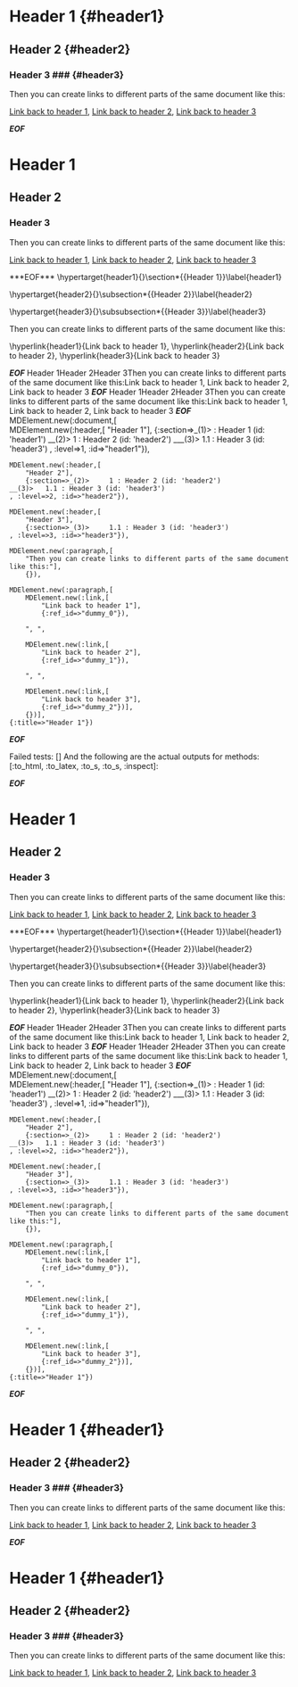 Header 1            {#header1}
========

Header 2            {#header2}
--------

### Header 3 ###      {#header3}

Then you can create links to different parts of the same document like this:

[Link back to header 1](#header1),
[Link back to header 2](#header2),
[Link back to header 3](#header3)

***EOF***
<h1 id='header1'>Header 1</h1
    ><h2 id='header2'>Header 2</h2
    ><h3 id='header3'>Header 3</h3
    ><p>Then you can create links to different parts of the same document like this:</p
    ><p
      ><a href='#header1'>Link back to header 1</a
      >, <a href='#header2'>Link back to header 2</a
      >, <a href='#header3'>Link back to header 3</a
    ></p
  >
***EOF***
\hypertarget{header1}{}\section*{{Header 1}}\label{header1}

\hypertarget{header2}{}\subsection*{{Header 2}}\label{header2}

\hypertarget{header3}{}\subsubsection*{{Header 3}}\label{header3}

Then you can create links to different parts of the same document like this:

\hyperlink{header1}{Link back to header 1}, \hyperlink{header2}{Link back to header 2}, \hyperlink{header3}{Link back to header 3}


***EOF***
Header 1Header 2Header 3Then you can create links to different parts of the same document like this:Link back to header 1, Link back to header 2, Link back to header 3
***EOF***
Header 1Header 2Header 3Then you can create links to different parts of the same document like this:Link back to header 1, Link back to header 2, Link back to header 3
***EOF***
MDElement.new(:document,[	
	MDElement.new(:header,[	
		"Header 1"],
		{:section=>_(1)>	  : Header 1 (id: 'header1')
	__(2)>	 1 : Header 2 (id: 'header2')
	___(3)>	 1.1 : Header 3 (id: 'header3')
	, :level=>1, :id=>"header1"}),
	
	MDElement.new(:header,[	
		"Header 2"],
		{:section=>_(2)>	 1 : Header 2 (id: 'header2')
	__(3)>	 1.1 : Header 3 (id: 'header3')
	, :level=>2, :id=>"header2"}),
	
	MDElement.new(:header,[	
		"Header 3"],
		{:section=>_(3)>	 1.1 : Header 3 (id: 'header3')
	, :level=>3, :id=>"header3"}),
	
	MDElement.new(:paragraph,[	
		"Then you can create links to different parts of the same document like this:"],
		{}),
	
	MDElement.new(:paragraph,[	
		MDElement.new(:link,[	
			"Link back to header 1"],
			{:ref_id=>"dummy_0"}),
		
		", ",
		
		MDElement.new(:link,[	
			"Link back to header 2"],
			{:ref_id=>"dummy_1"}),
		
		", ",
		
		MDElement.new(:link,[	
			"Link back to header 3"],
			{:ref_id=>"dummy_2"})],
		{})],
	{:title=>"Header 1"})
***EOF***

Failed tests:   [] 
And the following are the actual outputs for methods:
   [:to_html, :to_latex, :to_s, :to_s, :inspect]:


***EOF***
<h1 id='header1'>Header 1</h1
    ><h2 id='header2'>Header 2</h2
    ><h3 id='header3'>Header 3</h3
    ><p>Then you can create links to different parts of the same document like this:</p
    ><p
      ><a href='#header1'>Link back to header 1</a
      >, <a href='#header2'>Link back to header 2</a
      >, <a href='#header3'>Link back to header 3</a
    ></p
  >
***EOF***
\hypertarget{header1}{}\section*{{Header 1}}\label{header1}

\hypertarget{header2}{}\subsection*{{Header 2}}\label{header2}

\hypertarget{header3}{}\subsubsection*{{Header 3}}\label{header3}

Then you can create links to different parts of the same document like this:

\hyperlink{header1}{Link back to header 1}, \hyperlink{header2}{Link back to header 2}, \hyperlink{header3}{Link back to header 3}


***EOF***
Header 1Header 2Header 3Then you can create links to different parts of the same document like this:Link back to header 1, Link back to header 2, Link back to header 3
***EOF***
Header 1Header 2Header 3Then you can create links to different parts of the same document like this:Link back to header 1, Link back to header 2, Link back to header 3
***EOF***
MDElement.new(:document,[	
	MDElement.new(:header,[	
		"Header 1"],
		{:section=>_(1)>	  : Header 1 (id: 'header1')
	__(2)>	 1 : Header 2 (id: 'header2')
	___(3)>	 1.1 : Header 3 (id: 'header3')
	, :level=>1, :id=>"header1"}),
	
	MDElement.new(:header,[	
		"Header 2"],
		{:section=>_(2)>	 1 : Header 2 (id: 'header2')
	__(3)>	 1.1 : Header 3 (id: 'header3')
	, :level=>2, :id=>"header2"}),
	
	MDElement.new(:header,[	
		"Header 3"],
		{:section=>_(3)>	 1.1 : Header 3 (id: 'header3')
	, :level=>3, :id=>"header3"}),
	
	MDElement.new(:paragraph,[	
		"Then you can create links to different parts of the same document like this:"],
		{}),
	
	MDElement.new(:paragraph,[	
		MDElement.new(:link,[	
			"Link back to header 1"],
			{:ref_id=>"dummy_0"}),
		
		", ",
		
		MDElement.new(:link,[	
			"Link back to header 2"],
			{:ref_id=>"dummy_1"}),
		
		", ",
		
		MDElement.new(:link,[	
			"Link back to header 3"],
			{:ref_id=>"dummy_2"})],
		{})],
	{:title=>"Header 1"})
***EOF***
<h1>Header 1            {#header1}</h1>

<h2>Header 2            {#header2}</h2>

<h3>Header 3 ###      {#header3}</h3>

<p>Then you can create links to different parts of the same document like this:</p>

<p><a href="#header1">Link back to header 1</a>,
<a href="#header2">Link back to header 2</a>,
<a href="#header3">Link back to header 3</a></p>

***EOF***
<h1>Header 1 {#header1}</h1
    ><h2>Header 2 {#header2}</h2
    ><h3>Header 3 ### {#header3}</h3
    ><p>Then you can create links to different parts of the same document like this:</p
    ><p
      ><a href='#header1'>Link back to header 1</a
      >,
<a href='#header2'>Link back to header 2</a
      >,
<a href='#header3'>Link back to header 3</a
    ></p
  >